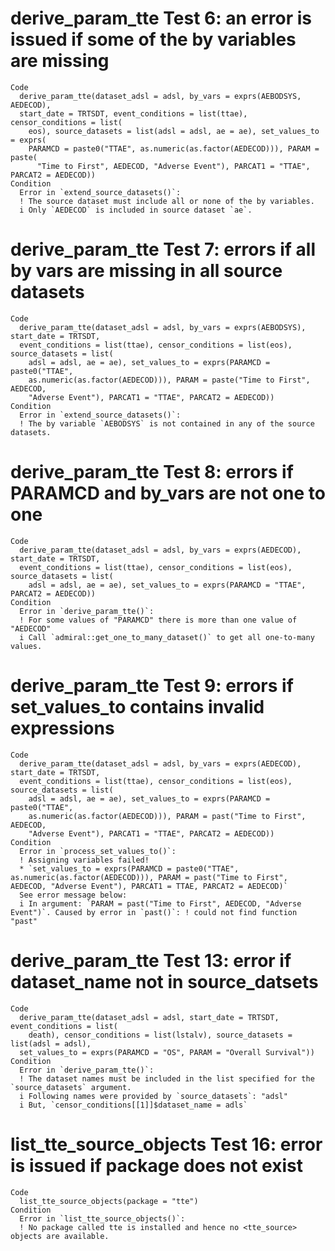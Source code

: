 # derive_param_tte Test 6: an error is issued if some of the by variables are missing

    Code
      derive_param_tte(dataset_adsl = adsl, by_vars = exprs(AEBODSYS, AEDECOD),
      start_date = TRTSDT, event_conditions = list(ttae), censor_conditions = list(
        eos), source_datasets = list(adsl = adsl, ae = ae), set_values_to = exprs(
        PARAMCD = paste0("TTAE", as.numeric(as.factor(AEDECOD))), PARAM = paste(
          "Time to First", AEDECOD, "Adverse Event"), PARCAT1 = "TTAE", PARCAT2 = AEDECOD))
    Condition
      Error in `extend_source_datasets()`:
      ! The source dataset must include all or none of the by variables.
      i Only `AEDECOD` is included in source dataset `ae`.

# derive_param_tte Test 7: errors if all by vars are missing in all source datasets

    Code
      derive_param_tte(dataset_adsl = adsl, by_vars = exprs(AEBODSYS), start_date = TRTSDT,
      event_conditions = list(ttae), censor_conditions = list(eos), source_datasets = list(
        adsl = adsl, ae = ae), set_values_to = exprs(PARAMCD = paste0("TTAE",
        as.numeric(as.factor(AEDECOD))), PARAM = paste("Time to First", AEDECOD,
        "Adverse Event"), PARCAT1 = "TTAE", PARCAT2 = AEDECOD))
    Condition
      Error in `extend_source_datasets()`:
      ! The by variable `AEBODSYS` is not contained in any of the source datasets.

# derive_param_tte Test 8: errors if PARAMCD and by_vars are not one to one

    Code
      derive_param_tte(dataset_adsl = adsl, by_vars = exprs(AEDECOD), start_date = TRTSDT,
      event_conditions = list(ttae), censor_conditions = list(eos), source_datasets = list(
        adsl = adsl, ae = ae), set_values_to = exprs(PARAMCD = "TTAE", PARCAT2 = AEDECOD))
    Condition
      Error in `derive_param_tte()`:
      ! For some values of "PARAMCD" there is more than one value of "AEDECOD"
      i Call `admiral::get_one_to_many_dataset()` to get all one-to-many values.

# derive_param_tte Test 9: errors if set_values_to contains invalid expressions

    Code
      derive_param_tte(dataset_adsl = adsl, by_vars = exprs(AEDECOD), start_date = TRTSDT,
      event_conditions = list(ttae), censor_conditions = list(eos), source_datasets = list(
        adsl = adsl, ae = ae), set_values_to = exprs(PARAMCD = paste0("TTAE",
        as.numeric(as.factor(AEDECOD))), PARAM = past("Time to First", AEDECOD,
        "Adverse Event"), PARCAT1 = "TTAE", PARCAT2 = AEDECOD))
    Condition
      Error in `process_set_values_to()`:
      ! Assigning variables failed!
      * `set_values_to = exprs(PARAMCD = paste0("TTAE", as.numeric(as.factor(AEDECOD))), PARAM = past("Time to First", AEDECOD, "Adverse Event"), PARCAT1 = TTAE, PARCAT2 = AEDECOD)`
      See error message below:
      i In argument: `PARAM = past("Time to First", AEDECOD, "Adverse Event")`. Caused by error in `past()`: ! could not find function "past"

# derive_param_tte Test 13: error if dataset_name not in source_datsets

    Code
      derive_param_tte(dataset_adsl = adsl, start_date = TRTSDT, event_conditions = list(
        death), censor_conditions = list(lstalv), source_datasets = list(adsl = adsl),
      set_values_to = exprs(PARAMCD = "OS", PARAM = "Overall Survival"))
    Condition
      Error in `derive_param_tte()`:
      ! The dataset names must be included in the list specified for the `source_datasets` argument.
      i Following names were provided by `source_datasets`: "adsl"
      i But, `censor_conditions[[1]]$dataset_name = adls`

# list_tte_source_objects Test 16: error is issued if package does not exist

    Code
      list_tte_source_objects(package = "tte")
    Condition
      Error in `list_tte_source_objects()`:
      ! No package called tte is installed and hence no <tte_source> objects are available.

